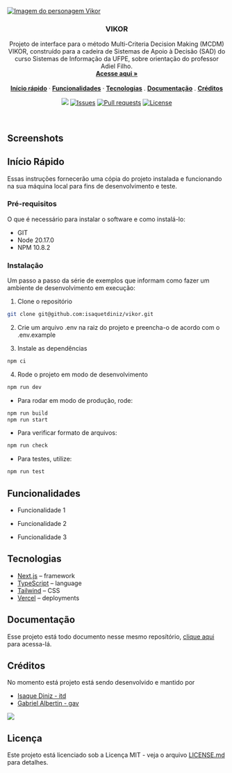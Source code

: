 <a href="https://vikor.vercel.app">
<img align="center" src="https://github.com/user-attachments/assets/cbe04a24-b3d7-425d-ba11-491b39e2b4a2" alt="Imagem do personagem Vikor">
</a>

<h3 align="center">VIKOR</h3>

<p align="center">
    Projeto de interface para o método Multi-Criteria Decision Making (MCDM) VIKOR, construído para a cadeira de Sistemas de Apoio à Decisão (SAD) do curso Sistemas de Informação da UFPE, sobre orientação do professor Adiel Filho.
    <br />
    <a href="https://vikor.vercel.app"><strong>Acesse aqui »</strong></a>
    <br />
    <br />
    <a href="#Início Rápido"><strong>Início rápido</strong></a> ·
    <a href="#Funcionalidades"><strong>Funcionalidades</strong></a> ·
    <a href="#Tecnologias"><strong>Tecnologias</strong></a> .
    <a href="#Documentação"><strong>Documentação</strong></a> .
    <a href="#Créditos"><strong>Créditos</strong></a>
</p>

<p align="center">
  <img src="https://img.shields.io/badge/status-active-success.svg">
  <a href="https://github.com/isaquetdiniz/vikor/issues"><img src="https://img.shields.io/github/issues/isaquetdiniz/vikor.svg" alt="Issues"></a>
  <a href=""><img src="https://img.shields.io/github/issues-pr/isaquetdiniz/vikor.svg" alt="Pull requests"></a>
  <a href="https://github.com/isaquetdiniz/vikor/blob/main/LICENSE">
    <img src="https://img.shields.io/github/license/isaquetdiniz/vikor?label=license&logo=github&color=f80&logoColor=fff" alt="License" />
  </a>
</p>

<br/>

## Screenshots

## Início Rápido

Essas instruções fornecerão uma cópia do projeto instalada e funcionando na sua máquina local para fins de desenvolvimento e teste.

### Pré-requisitos

O que é necessário para instalar o software e como instalá-lo:

- GIT
- Node 20.17.0
- NPM 10.8.2

### Instalação

Um passo a passo da série de exemplos que informam como fazer um ambiente de desenvolvimento em execução:

1. Clone o repositório

```bash
git clone git@github.com:isaquetdiniz/vikor.git
```

2. Crie um arquivo .env na raiz do projeto e preencha-o de acordo com o .env.example

3. Instale as dependências

```bash
npm ci
```

4. Rode o projeto em modo de desenvolvimento

```bash
npm run dev
```

- Para rodar em modo de produção, rode:

```bash
npm run build
npm run start
```

- Para verificar formato de arquivos:

```bash
npm run check
```

- Para testes, utilize:

```bash
npm run test
```

## Funcionalidades

- Funcionalidade 1

- Funcionalidade 2

- Funcionalidade 3

## Tecnologias

- [Next.js](https://nextjs.org/) – framework
- [TypeScript](https://www.typescriptlang.org/) – language
- [Tailwind](https://tailwindcss.com/) – CSS
- [Vercel](https://vercel.com/) – deployments

## Documentação

Esse projeto está todo documento nesse mesmo reposítório, [clique aqui](/docs) para acessa-lá.

## Créditos

No momento está projeto está sendo desenvolvido e mantido por 

- [Isaque Diniz - itd](https://github.com/isaquetdiniz)
- [Gabriel Albertin - gav](https://github.com/gavgabriel)

<a href="https://github.com/isaquetdiniz/vikor/graphs/contributors">
  <img src="https://contrib.rocks/image?repo=isaquetdiniz/vikor" />
</a>

## Licença

Este projeto está licenciado sob a Licença MIT - veja o arquivo [LICENSE.md](LICENSE) para detalhes.
